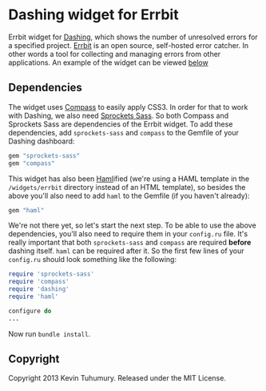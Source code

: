 # Dashing widget for Errbit

Errbit widget for [Dashing](http://shopify.github.com/dashing), which shows the number of unresolved errors for a specified project. [Errbit](http://errbit.github.io/errbit/) is an open source, self-hosted error catcher. In other words a tool for collecting and managing errors from other applications. An example of the widget can be viewed [below](https://github.com/kevintuhumury/dashing-errbit#preview)

## Dependencies

The widget uses [Compass](http://compass-style.org/) to easily apply CSS3. In order for that to work with Dashing, we also need [Sprockets Sass](https://github.com/petebrowne/sprockets-sass). So both Compass and Sprockets Sass are dependencies of the Errbit widget. To add these dependencies, add `sprockets-sass` and `compass` to the Gemfile of your Dashing dashboard:

```ruby
gem "sprockets-sass"
gem "compass"
```

This widget has also been [Haml](http://haml.info/)ified (we're using a HAML template in the `/widgets/errbit` directory instead of an HTML template), so besides the above you'll also need to add `haml` to the Gemfile (if you haven't already):

```ruby
gem "haml"
```

We're not there yet, so let's start the next step. To be able to use the above dependencies, you'll also need to require them in your `config.ru` file. It's really important that both `sprockets-sass` and `compass` are required __before__ dashing itself. `haml` can be required after it. So the first few lines of your `config.ru` should look something like the following:

```ruby
require 'sprockets-sass'
require 'compass'
require 'dashing'
require 'haml'

configure do
...
```

Now run `bundle install`.

## Copyright

Copyright 2013 Kevin Tuhumury. Released under the MIT License.
